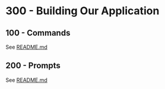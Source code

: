 # 300 - Building Our Application

## 100 - Commands

See [README.md](./100/README.md)

## 200 - Prompts

See [README.md](./200/README.md)
